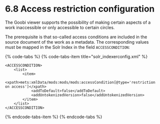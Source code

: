# 6.8 Access restriction configuration

The Goobi viewer supports the possibility of making certain aspects of a work inaccessible or only accessible to certain circles. 

The prerequisite is that so-called access conditions are included in the source document of the work as a metadata. The corresponding values must be mapped in the Solr Index in the field `ACCESSCONDITION`:

{% code-tabs %}
{% code-tabs-item title="solr\_indexerconfig.xml" %}
```markup
<ACCESSCONDITION>
    <list>
        <item>
            <xpath>mets:xmlData/mods:mods/mods:accessCondition[@type='restriction on access']</xpath>
            <addToDefault>false</addToDefault>
            <addUntokenizedVersion>false</addUntokenizedVersion>
        </item>
    </list>
</ACCESSCONDITION>
```
{% endcode-tabs-item %}
{% endcode-tabs %}

